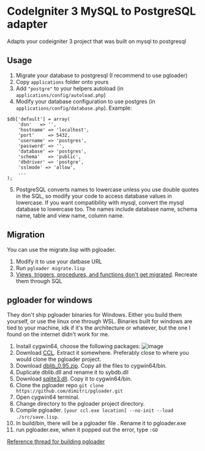 # CodeIgniter 3 MySQL to PostgreSQL adapter

Adapts your codeigniter 3 project that was built on mysql to postgresql

## Usage

1. Migrate your database to postgresql (I recommend to use pgloader)
2. Copy `applications` folder onto yours
3. Add `"postgre"` to your helpers autoload (in `applications/config/autoload.php`)
4. Modify your database configuration to use postgres (in `applications/config/database.php`). Example:
```
$db['default'] = array(
    'dsn'   => '',
    'hostname' => 'localhost',
    'port'     => 5432,
    'username' => 'postgres',
    'password' => '',
    'database' => 'postgres',
    'schema'   => 'public',
    'dbdriver' => 'postgre',
    'sslmode' => 'allow',
    ...
);
```
5. PostgreSQL converts names to lowercase unless you use double quotes in the SQL, so modify your code to access database values in lowercase. If you want compatibility with mysql, convert the mysql database to lowercase too. The names include database name, schema name, table and view name, column name. 

## Migration

You can use the migrate.lisp with pgloader. 
1. Modify it to use your datbase URL
2. Run `pgloader migrate.lisp`
3. [Views, triggers, procedures, and functions don't get migrated](https://pgloader.readthedocs.io/en/latest/ref/pgsql.html#postgresql-migration-limitations). Recreate them through SQL

## pgloader for windows

They don't ship pgloader binaries for Windows. Either you build them yourself, or use the linux one through WSL. Binaries built for windows are tied to your machine, idk if it's the architecture or whatever, but the one I found on the internet didn't work for me. 

1. Install cygwin64, choose the following packages:
![image](https://github.com/user-attachments/assets/61becd96-3573-47b5-8b03-8aaf067b8015)
2. Download [CCL](https://ccl.clozure.com/). Extract it somewhere. Preferably close to where you would clone the pgloader project.
3. Download [dblib_0.95.zip](https://github.com/dimitri/pgloader/files/3437567/dblib_0.95.zip). Copy all the files to cygwin64/bin.
4. Duplicate dblib.dll and rename it to sybdb.dll 
5. Download [sqlite3.dll](https://www.sqlite.org/download.html). Copy it to cygwin64/bin.
6. Clone the pgloader repo `git clone https://github.com/dimitri/pgloader.git`
7. Open cygwin64 terminal.
8. Change directory to the pgloader project directory.
9. Compile pgloader. `[your ccl.exe location] --no-init --load ./src/save.lisp`.
10. In build/bin, there will be a pgloader file . Rename it to pgloader.exe
11. run pgloader.exe, when it popped out the error, type `:GO`

[Reference thread for building pgloader](https://github.com/dimitri/pgloader/issues/652#issuecomment-2475414471)
